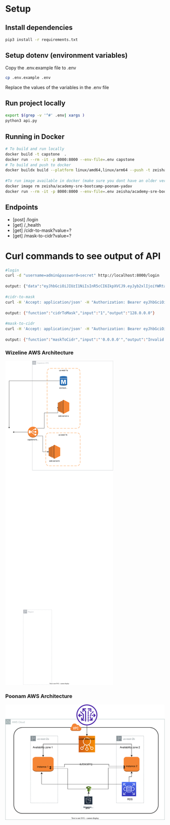 # Setup

## Install dependencies

``` bash
pip3 install -r requirements.txt
```

## Setup dotenv (environment variables)

Copy the .env.example file to .env

``` bash
cp .env.example .env
```
Replace the values of the variables in the .env file

## Run project locally

``` bash
export $(grep -v '^#' .env| xargs )
python3 api.py
```
## Running in Docker

```sh
# To build and run locally
docker build -t capstone  .
docker run --rm -it -p 8000:8000 --env-file=.env capstone
# To build and push to docker
docker buildx build --platform linux/amd64,linux/arm64 --push -t zeisha/academy-sre-bootcamp-poonam-yadav:latest .

#To run image available in docker (make sure you dont have an older version locally)
docker image rm zeisha/academy-sre-bootcamp-poonam-yadav 
docker run --rm -it -p 8000:8000 --env-file=.env zeisha/academy-sre-bootcamp-poonam-yadav
```

## Endpoints

- [post] /login
- [get] /_health
- [get] /cidr-to-mask?value=?
- [get] /mask-to-cidr?value=?

# Curl commands to see output of API

```sh
#login
curl -d "username=admin&password=secret" http://localhost:8000/login

output: {"data":"eyJhbGciOiJIUzI1NiIsInR5cCI6IkpXVCJ9.eyJyb2xlIjoiYWRtaW4ifQ.StuYX978pQGnCeeaj2E1yBYwQvZIodyDTCJWXdsxBGI"}

#cidr-to-mask
curl -H 'Accept: application/json' -H "Authorization: Bearer eyJhbGciOiJIUzI1NiIsInR5cCI6IkpXVCJ9.eyJyb2xlIjoiYWRtaW4ifQ.StuYX978pQGnCeeaj2E1yBYwQvZIodyDTCJWXdsxBGI" "http://localhost:8000/cidr-to-mask?value=1"

output: {"function":"cidrToMask","input":"1","output":"128.0.0.0"}

#mask-to-cidr
curl -H 'Accept: application/json' -H "Authorization: Bearer eyJhbGciOiJIUzI1NiIsInR5cCI6IkpXVCJ9.eyJyb2xlIjoiYWRtaW4ifQ.StuYX978pQGnCeeaj2E1yBYwQvZIodyDTCJWXdsxBGI" "http://localhost:8000/mask-to-cidr?value='0.0.0.0'"

output: {"function":"maskToCidr","input":"'0.0.0.0'","output":"Invalid mask provided"}

```


### Wizeline AWS Architecture

![Alt text](wizeline.svg)




### Poonam AWS Architecture

![Alt text](./poonam.svg)